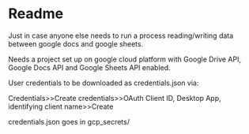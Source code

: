 # Readme

Just in case anyone else needs to run a process reading/writing data between google docs and google sheets.

Needs a project set up on google cloud platform with Google Drive API, Google Docs API and  Google Sheets API enabled.

User credentials to be downloaded as credentials.json via:

Credentials>>Create credentials>>OAuth Client ID, Desktop App, identifying client name>>Create

credentials.json goes in gcp_secrets/